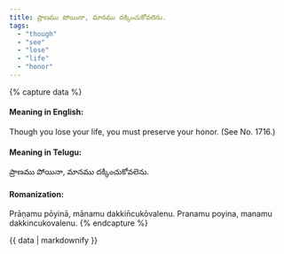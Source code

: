 ```yaml
---
title: ప్రాణము పోయినా, మానము దక్కించుకోవలెను.
tags:
  - "though"
  - "see"
  - "lose"
  - "life"
  - "honor"
---
```


{% capture data %}
#### Meaning in English:
Though you lose your life, you must preserve your honor.
(See No. 1716.)

#### Meaning in Telugu:
ప్రాణము పోయినా, మానము దక్కించుకోవలెను.

#### Romanization:
Prāṇamu pōyinā, mānamu dakkin̄cukōvalenu.
Pranamu poyina, manamu dakkincukovalenu.
{% endcapture %}

{{ data | markdownify }}

